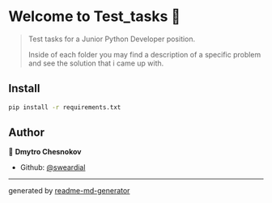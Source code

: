 # Welcome to Test_tasks 👋

> Test tasks for a Junior Python Developer position. 
> <p></p>
> Inside of each folder you may find a description of a specific problem and see the solution that i came up with.

## Install

```sh
pip install -r requirements.txt
```

## Author

👤 **Dmytro Chesnokov**

* Github: [@sweardial](https://github.com/sweardial)


***
generated by [readme-md-generator](https://github.com/kefranabg/readme-md-generator)
